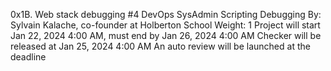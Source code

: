 0x1B. Web stack debugging #4
DevOps
SysAdmin
Scripting
Debugging
 By: Sylvain Kalache, co-founder at Holberton School
 Weight: 1
 Project will start Jan 22, 2024 4:00 AM, must end by Jan 26, 2024 4:00 AM
 Checker will be released at Jan 25, 2024 4:00 AM
 An auto review will be launched at the deadline

